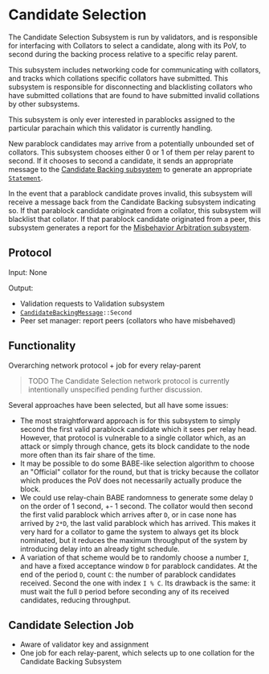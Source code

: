 # Candidate Selection

The Candidate Selection Subsystem is run by validators, and is responsible for interfacing with Collators to select a candidate, along with its PoV, to second during the backing process relative to a specific relay parent.

This subsystem includes networking code for communicating with collators, and tracks which collations specific collators have submitted. This subsystem is responsible for disconnecting and blacklisting collators who have submitted collations that are found to have submitted invalid collations by other subsystems.

This subsystem is only ever interested in parablocks assigned to the particular parachain which this validator is currently handling.

New parablock candidates may arrive from a potentially unbounded set of collators. This subsystem chooses either 0 or 1 of them per relay parent to second. If it chooses to second a candidate, it sends an appropriate message to the [Candidate Backing subsystem](candidate-backing.html) to generate an appropriate [`Statement`](../../types/backing.html#statement-type).

In the event that a parablock candidate proves invalid, this subsystem will receive a message back from the Candidate Backing subsystem indicating so. If that parablock candidate originated from a collator, this subsystem will blacklist that collator. If that parablock candidate originated from a peer, this subsystem generates a report for the [Misbehavior Arbitration subsystem](../utility/misbehavior-arbitration.html).

## Protocol

Input: None

Output:

- Validation requests to Validation subsystem
- [`CandidateBackingMessage`](../../types/overseer-protocol.html#candidate-backing-message)`::Second`
- Peer set manager: report peers (collators who have misbehaved)

## Functionality

Overarching network protocol + job for every relay-parent

> TODO The Candidate Selection network protocol is currently intentionally unspecified pending further discussion.

Several approaches have been selected, but all have some issues:

- The most straightforward approach is for this subsystem to simply second the first valid parablock candidate which it sees per relay head. However, that protocol is vulnerable to a single collator which, as an attack or simply through chance, gets its block candidate to the node more often than its fair share of the time.
- It may be possible to do some BABE-like selection algorithm to choose an "Official" collator for the round, but that is tricky because the collator which produces the PoV does not necessarily actually produce the block.
- We could use relay-chain BABE randomness to generate some delay `D` on the order of 1 second, +- 1 second. The collator would then second the first valid parablock which arrives after `D`, or in case none has arrived by `2*D`, the last valid parablock which has arrived. This makes it very hard for a collator to game the system to always get its block nominated, but it reduces the maximum throughput of the system by introducing delay into an already tight schedule.
- A variation of that scheme would be to randomly choose a number `I`, and have a fixed acceptance window `D` for parablock candidates. At the end of the period `D`, count `C`: the number of parablock candidates received. Second the one with index `I % C`. Its drawback is the same: it must wait the full `D` period before seconding any of its received candidates, reducing throughput.

## Candidate Selection Job

- Aware of validator key and assignment
- One job for each relay-parent, which selects up to one collation for the Candidate Backing Subsystem

